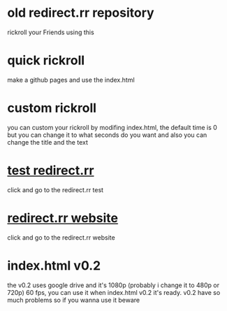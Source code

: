 # old redirect.rr repository
rickroll your Friends using this

# quick rickroll
make a github pages and use the index.html

# custom rickroll
you can custom your rickroll by modifing index.html,
the default time is 0 but you can change it to what seconds
do you want and also you can change the title and the text

# <A HREF="https://bleeiter.github.io/redirect.rr/"> test redirect.rr </A>
click and go to the redirect.rr test

# <A HREF="https://redirectrr.github.io/"> redirect.rr website </A>
click and go to the redirect.rr website

# index.html v0.2
the v0.2 uses google drive and it's 1080p (probably i change it to 480p or 720p) 60 fps, you can use it when index.html v0.2 it's ready.
v0.2 have so much problems so if you wanna use it beware
